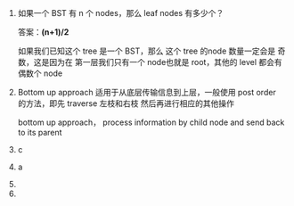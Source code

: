 1. 如果一个 BST 有 n 个 nodes，那么 leaf nodes 有多少个？
    
    答案：**(n+1)/2**

    如果我们已知这个 tree 是一个 BST，那么 这个 tree 的node 数量一定会是 奇数，这是因为在 第一层我们只有一个 node也就是 root，其他的 level 都会有 偶数个 node
   

2. Bottom up approach 适用于从底层传输信息到上层，一般使用 post order 的方法，即先 traverse 左枝和右枝 然后再进行相应的其他操作

    bottom up approach， process information by child node and send back to its parent
   
3. c
4. a
5.
6.